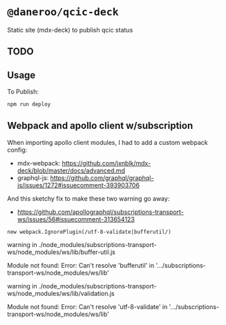 # `@daneroo/qcic-deck`

Static site (mdx-deck) to publish qcic status

## TODO

## Usage

To Publish:

```bash
npm run deploy
```

## Webpack and apollo client w/subscription

When importing apollo client modules, I had to add a custom webpack config:

- mdx-webpack: <https://github.com/jxnblk/mdx-deck/blob/master/docs/advanced.md>
- graphql-js: <https://github.com/graphql/graphql-js/issues/1272#issuecomment-393903706>

And this sketchy fix to make these two warning go away:
- <https://github.com/apollographql/subscriptions-transport-ws/issues/56#issuecomment-313654123>

```
new webpack.IgnorePlugin(/utf-8-validate|bufferutil/)
```
warning  in ./node_modules/subscriptions-transport-ws/node_modules/ws/lib/buffer-util.js

Module not found: Error: Can't resolve 'bufferutil' in '.../subscriptions-transport-ws/node_modules/ws/lib'

 warning  in ./node_modules/subscriptions-transport-ws/node_modules/ws/lib/validation.js

Module not found: Error: Can't resolve 'utf-8-validate' in '.../subscriptions-transport-ws/node_modules/ws/lib'

